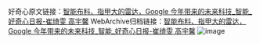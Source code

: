 好奇心原文链接：[智能布料、指甲大的雷达，Google 今年带来的未来科技_智能_好奇心日报-崔绮雯 高宇馨](https://www.qdaily.com/articles/10207.html)
WebArchive归档链接：[智能布料、指甲大的雷达，Google 今年带来的未来科技_智能_好奇心日报-崔绮雯 高宇馨](http://web.archive.org/web/20160727045816/http://www.qdaily.com:80/articles/10207.html)
![image](http://ww3.sinaimg.cn/large/007d5XDply1g3vvl6mwjtj30u07m9u0x)
